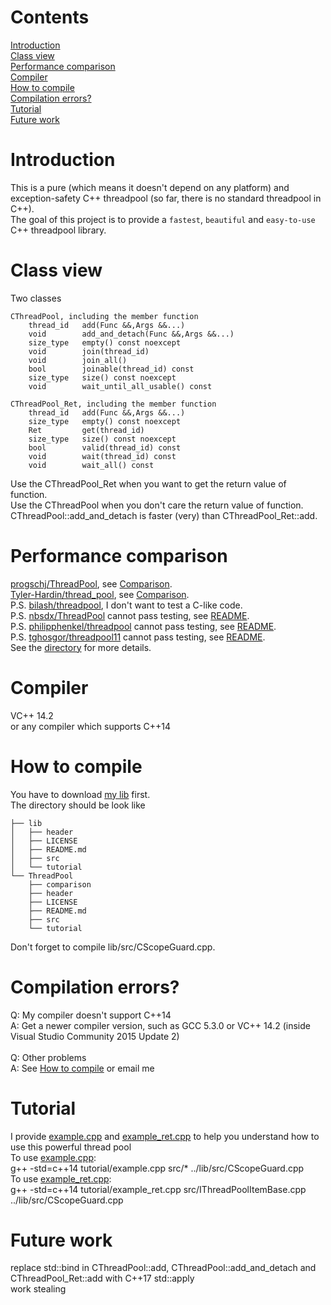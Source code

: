 # Contents
[Introduction](https://github.com/Fdhvdu/ThreadPool/blob/master/README.md#introduction)<br>
[Class view](https://github.com/Fdhvdu/ThreadPool/blob/master/README.md#class-view)<br>
[Performance comparison](https://github.com/Fdhvdu/ThreadPool/blob/master/README.md#performance-comparison)<br>
[Compiler](https://github.com/Fdhvdu/ThreadPool/blob/master/README.md#compiler)<br>
[How to compile](https://github.com/Fdhvdu/ThreadPool/blob/master/README.md#how-to-compile)<br>
[Compilation errors?](https://github.com/Fdhvdu/ThreadPool/blob/master/README.md#compilation-errors)<br>
[Tutorial](https://github.com/Fdhvdu/ThreadPool/blob/master/README.md#tutorial)<br>
[Future work](https://github.com/Fdhvdu/ThreadPool/blob/master/README.md#future-work)
# Introduction
This is a pure (which means it doesn't depend on any platform) and exception-safety C++ threadpool (so far, there is no standard threadpool in C++).<br>
The goal of this project is to provide a `fastest`, `beautiful` and `easy-to-use` C++ threadpool library.
# Class view
Two classes

	CThreadPool, including the member function
		thread_id	add(Func &&,Args &&...)
		void		add_and_detach(Func &&,Args &&...)
		size_type	empty() const noexcept
		void		join(thread_id)
		void		join_all()
		bool		joinable(thread_id) const
		size_type	size() const noexcept
		void 		wait_until_all_usable() const
		
	CThreadPool_Ret, including the member function
		thread_id	add(Func &&,Args &&...)
		size_type	empty() const noexcept
		Ret			get(thread_id)
		size_type	size() const noexcept
		bool		valid(thread_id) const
		void		wait(thread_id) const
		void 		wait_all() const
Use the CThreadPool_Ret when you want to get the return value of function.<br>
Use the CThreadPool when you don't care the return value of function.<br>
CThreadPool::add_and_detach is faster (very) than CThreadPool_Ret::add.
# Performance comparison
[progschj/ThreadPool](https://github.com/progschj/ThreadPool), see [Comparison](comparison/README.md#result).<br>
[Tyler-Hardin/thread_pool](https://github.com/Tyler-Hardin/thread_pool), see [Comparison](comparison/README.md#result).<br>
P.S. [bilash/threadpool](https://github.com/bilash/threadpool), I don't want to test a C-like code.<br>
P.S. [nbsdx/ThreadPool](https://github.com/nbsdx/ThreadPool) cannot pass testing, see [README](comparison/nbsdx/README.md#warning).<br>
P.S. [philipphenkel/threadpool](https://github.com/philipphenkel/threadpool) cannot pass testing, see [README](comparison/philipphenkel/README.md#warning).<br>
P.S. [tghosgor/threadpool11](https://github.com/tghosgor/threadpool11) cannot pass testing, see [README](comparison/tghosgor/README.md#warning).<br>
See the [directory](comparison/) for more details.
# Compiler
VC++ 14.2<br>
or any compiler which supports C++14
# How to compile
You have to download [my lib](https://github.com/Fdhvdu/lib) first.<br>
The directory should be look like

	├── lib
	│   ├── header
	│   ├── LICENSE
	│   ├── README.md
	│   ├── src
	│   └── tutorial
	└── ThreadPool
	    ├── comparison
	    ├── header
	    ├── LICENSE
	    ├── README.md
	    ├── src
	    └── tutorial
Don't forget to compile lib/src/CScopeGuard.cpp.
# Compilation errors?
Q: My compiler doesn't support C++14<br>
A: Get a newer compiler version, such as GCC 5.3.0 or VC++ 14.2 (inside Visual Studio Community 2015 Update 2)<br><br>
Q: Other problems<br>
A: See [How to compile](https://github.com/Fdhvdu/ThreadPool/blob/master/README.md#how-to-compile) or email me
# Tutorial
I provide [example.cpp](tutorial/example.cpp) and [example_ret.cpp](tutorial/example_ret.cpp) to help you understand how to use this powerful thread pool<br>
To use [example.cpp](tutorial/example.cpp):<br>
g++ -std=c++14 tutorial/example.cpp src/* ../lib/src/CScopeGuard.cpp<br>
To use [example_ret.cpp](tutorial/example_ret.cpp):<br>
g++ -std=c++14 tutorial/example_ret.cpp src/IThreadPoolItemBase.cpp ../lib/src/CScopeGuard.cpp
# Future work
replace std::bind in CThreadPool::add, CThreadPool::add_and_detach and CThreadPool_Ret::add with C++17 std::apply<br>
work stealing